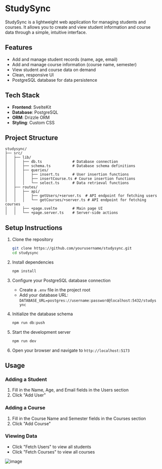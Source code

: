 # StudySync

StudySync is a lightweight web application for managing students and courses. It allows you to create and view student information and course data through a simple, intuitive interface.

## Features

- Add and manage student records (name, age, email)
- Add and manage course information (course name, semester)
- View student and course data on demand
- Clean, responsive UI
- PostgreSQL database for data persistence

## Tech Stack

- **Frontend**: SvelteKit
- **Database**: PostgreSQL
- **ORM**: Drizzle ORM
- **Styling**: Custom CSS

## Project Structure

```
studysync/
├── src/
│   ├── lib/
│   │   ├── db.ts              # Database connection
│   │   ├── schema.ts          # Database schema definitions
│   │   ├── queries/
│   │   │   ├── insert.ts      # User insertion functions
│   │   │   ├── insertCourse.ts # Course insertion functions
│   │   │   └── select.ts      # Data retrieval functions
│   ├── routes/
│   │   ├── api/
│   │   │   ├── getUsers/+server.ts  # API endpoint for fetching users
│   │   │   └── getCourses/+server.ts # API endpoint for fetching courses
│   │   ├── +page.svelte       # Main page UI
│   │   └── +page.server.ts    # Server-side actions
```

## Setup Instructions

1. Clone the repository
   ```bash
   git clone https://github.com/yourusername/studysync.git
   cd studysync
   ```

2. Install dependencies
   ```bash
   npm install
   ```

3. Configure your PostgreSQL database connection
   - Create a `.env` file in the project root
   - Add your database URL: `DATABASE_URL=postgres://username:password@localhost:5432/studysync`

4. Initialize the database schema
   ```bash
   npm run db:push
   ```

5. Start the development server
   ```bash
   npm run dev
   ```

6. Open your browser and navigate to `http://localhost:5173`

## Usage

### Adding a Student
1. Fill in the Name, Age, and Email fields in the Users section
2. Click "Add User"

### Adding a Course
1. Fill in the Course Name and Semester fields in the Courses section
2. Click "Add Course"

### Viewing Data
- Click "Fetch Users" to view all students
- Click "Fetch Courses" to view all courses

![image](https://github.com/user-attachments/assets/5c3dc308-6cbe-43a4-9372-32dcbcd6f6fa)

